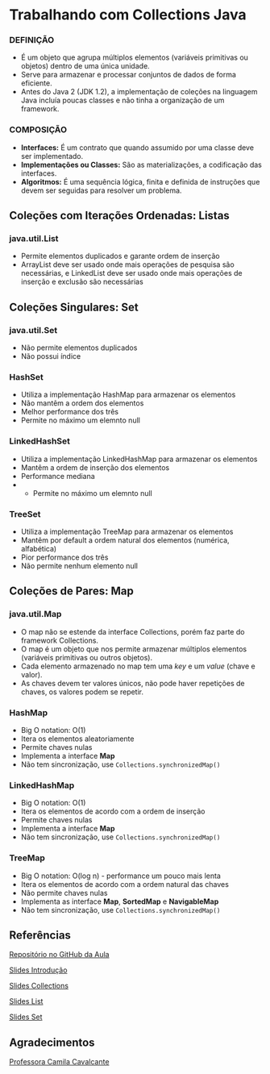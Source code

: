 # Trabalhando com Collections Java
### DEFINIÇÃO

- É um objeto que agrupa múltiplos elementos (variáveis primitivas ou objetos) dentro de uma única unidade.
- Serve para armazenar e processar conjuntos de dados de forma eficiente.
- Antes do Java 2 (JDK 1.2), a implementação de coleções na linguagem Java incluía poucas classes e não tinha a organização de um framework.

### COMPOSIÇÃO

- **Interfaces:** É um contrato que quando assumido por uma classe deve ser implementado.
- **Implementações ou Classes:** São as materializações, a codificação das interfaces.
- **Algoritmos:** É uma sequência lógica, finita e definida de instruções que devem ser seguidas para resolver um problema.

## Coleções com Iterações Ordenadas: Listas
### java.util.List
- Permite elementos duplicados e garante ordem de inserção
- ArrayList deve ser usado onde mais operações de pesquisa são necessárias, e LinkedList deve ser usado onde mais operações de inserção e exclusão são necessárias

## Coleções Singulares: Set
### java.util.Set
- Não permite elementos duplicados
- Não possui índice

### HashSet
- Utiliza a implementação HashMap para armazenar os elementos
- Não mantêm a ordem dos elementos
- Melhor performance dos três
- Permite no máximo um elemnto null

### LinkedHashSet
- Utiliza a implementação LinkedHashMap para armazenar os elementos
- Mantêm a ordem de inserção dos elementos
- Performance mediana
- - Permite no máximo um elemnto null

### TreeSet
- Utiliza a implementação TreeMap para armazenar os elementos
- Mantêm por default a ordem natural dos elementos (numérica, alfabética)
- Pior performance dos três
- Não permite nenhum elemento null

## Coleções de Pares: Map
### java.util.Map
- O map não se estende da interface Collections, porém faz parte do framework Collections.
- O map é um objeto que nos permite armazenar múltiplos elementos (variáveis primitivas ou outros objetos).
- Cada elemento armazenado no map tem uma *key* e um *value* (chave e valor).
- As chaves devem ter valores únicos, não pode haver repetições de chaves, os valores podem se repetir.

### HashMap
- Big O notation: O(1)
- Itera os elementos aleatoriamente
- Permite chaves nulas 
- Implementa a interface **Map**
- Não tem sincronização, use ` Collections.synchronizedMap() `

### LinkedHashMap
- Big O notation: O(1)
- Itera os elementos de acordo com a ordem de inserção
- Permite chaves nulas
- Implementa a interface **Map**
- Não tem sincronização, use ` Collections.synchronizedMap() `

### TreeMap
- Big O notation: O(log n) - performance um pouco mais lenta
- Itera os elementos de acordo com a ordem natural das chaves
- Não permite chaves nulas
- Implementa as interface **Map**, **SortedMap** e **NavigableMap**
- Não tem sincronização, use ` Collections.synchronizedMap() `

## Referências

[Repositório no GitHub da Aula](https://github.com/cami-la/curso-dio-intro-collections)

[Slides Introdução](https://drive.google.com/file/d/1orwSu9ravNsw_SAHRaCMtd8Fvc3Qrsof/view)

[Slides Collections](https://drive.google.com/file/d/1kaAIEkaTt3q1rof6OFOb5XVgf25IDXf7/view)

[Slides List](https://drive.google.com/file/d/1tFsgADr5gYFEa4fQS0XzpK8i4ADqt95W/view)

[Slides Set](https://drive.google.com/file/d/1tS3Np0gVTBbfr9CyOjgevsjjNd083peY/view)

## Agradecimentos

[Professora Camila Cavalcante](https://www.linkedin.com/in/cami-la/)